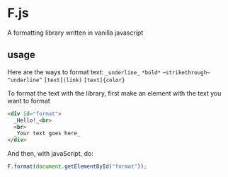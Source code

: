 # F.js
A formatting library written in vanilla javascript

## usage
Here are the ways to format text:
`_underline_`
`*bold*`
`~strikethrough~`
`^underline^`
`[text](link)`
`[text]{color}`

To format the text with the library, first make an element with the text you want to format
```html
<div id="format">
  _Hello!_<br>
  <br>
  _Your text goes here_
</div>
```

And then, with javaScript, do:
```javascript
F.format(document.getElementById("format"));
```
